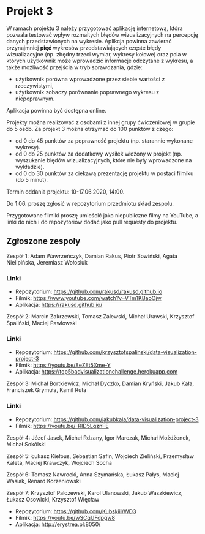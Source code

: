 # Projekt 3

W ramach projektu 3 należy przygotować aplikację internetową, która pozwala testować wpływ rozmaitych błędów wizualizacyjnych na percepcję danych przedstawionych na wykresie. 
Aplikcja powinna zawierać przynajmniej **pięć** wykresów przedstawiających częste błędy wizualizacyjne (np. zbędny trzeci wymiar, wykresy kołowe) oraz pola w których użytkownik może wprowadzić informacje odczytane z wykresu, a także możliwość przejścia w tryb sprawdzania, gdzie:
 
 - użytkownik porówna wprowadzone przez siebie wartości z rzeczywistymi,
 - użytkownik zobaczy porównanie poprawnego wykresu z niepoprawnym.

Aplikacja powinna być dostępna online.

Projekty można realizować z osobami z innej grupy ćwiczeniowej w grupie do 5 osób. Za projekt 3 można otrzymać do 100 punktów z czego:

- od 0 do 45 punktów za poprawność projektu (np. starannie wykonane wykresy).
- od 0 do 25 punktów za dodatkowy wysiłek włożony w projekt (np. wyszukanie błędów wizualizacyjnych, które nie były wprowadzone na wykładzie).
- od 0 do 30 punktów za ciekawą prezentację projektu w postaci filmiku (do 5 minut).

Termin oddania projektu: 10-17.06.2020, 14:00. 

Do 1.06. proszę zgłosić w repozytorium przedmiotu skład zespołu.

Przygotowane filmiki proszę umieścić jako niepubliczne filmy na YouTube, a linki do nich i do repozytoriów dodać jako pull requesty do projektu.

## Zgłoszone zespoły

Zespół 1: Adam Wawrzeńczyk, Damian Rakus, Piotr Sowiński, Agata Nielipińska, Jeremiasz Wołosiuk
### Linki ###
* Repozytorium: https://github.com/rakusd/rakusd.github.io
* Filmik: https://www.youtube.com/watch?v=VTm1KBaoOjw
* Aplikacja: https://rakusd.github.io/

Zespół 2: Marcin Zakrzewski, Tomasz Zalewski, Michał Urawski, Krzysztof Spaliński, Maciej Pawłowski
### Linki ###
* Repozytorium: https://github.com/krzysztofspalinski/data-visualization-project-3
* Filmik: https://youtu.be/8eZEt5Xme-Y
* Aplikacja: https://top5badvisualizationchallenge.herokuapp.com

Zespół 3: Michał Bortkiewicz, Michał Dyczko, Damian Kryński, Jakub Kała, Franciszek Grymuła, Kamil Ruta
### Linki ###
* Repozytorium: https://github.com/jakubkala/data-visualization-project-3
* Filmik: https://youtu.be/-RID5LqznFE

Zespół 4: Józef Jasek, Michał Rdzany, Igor Marczak, Michał Możdżonek, Michał Sokólski

Zespół 5: Łukasz Kiełbus, Sebastian Safin, Wojciech Zieliński, Przemysław Kaleta, Maciej Krawczyk, Wojciech Socha

Zespół 6: Tomasz Nawrocki, Anna Szymańska, Łukasz Pałys, Maciej Wasiak, Renard Korzeniowski

Zespół 7: Krzysztof Palczewski, Karol Ulanowski, Jakub Waszkiewicz, Łukasz Osowicki, Krzysztof Więcław

* Repozytorium: https://github.com/Kubskiii/WD3
* Filmik: https://youtu.be/wSCqUFdpgw8
* Aplikacja: http://erystrea.pl:8050/

